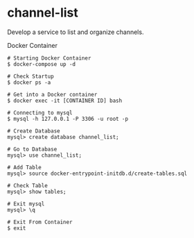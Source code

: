 # channel-list
Develop a service to list and organize channels.

Docker Container
```
# Starting Docker Container
$ docker-compose up -d

# Check Startup
$ docker ps -a

# Get into a Docker container
$ docker exec -it [CONTAINER ID] bash

# Connecting to mysql
$ mysql -h 127.0.0.1 -P 3306 -u root -p

# Create Database
mysql> create database channel_list;

# Go to Database
mysql> use channel_list;

# Add Table
mysql> source docker-entrypoint-initdb.d/create-tables.sql

# Check Table
mysql> show tables;

# Exit mysql
mysql> \q

# Exit From Container
$ exit
```